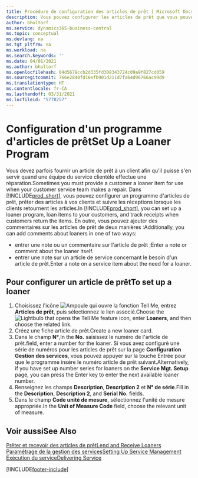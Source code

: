 ```yaml
---
title: Procédure de configuration des articles de prêt | Microsoft Docs
description: Vous pouvez configurer les articles de prêt que vous pouvez prêter aux clients afin de remplacer les articles de service lors de leur maintenance.
author: bholtorf
ms.service: dynamics365-business-central
ms.topic: conceptual
ms.devlang: na
ms.tgt_pltfrm: na
ms.workload: na
ms.search.keywords: ''
ms.date: 04/01/2021
ms.author: bholtorf
ms.openlocfilehash: 04d5679ccb2d335fd308343724c09a9f827cd059
ms.sourcegitcommit: 766e2840fd16efb901d211d7fa64d96766ac99d9
ms.translationtype: HT
ms.contentlocale: fr-CA
ms.lasthandoff: 03/31/2021
ms.locfileid: "5778257"
---
```

# <a name="set-up-a-loaner-program"></a><span data-ttu-id="09169-103">Configuration d'un programme d'articles de prêt</span><span class="sxs-lookup"><span data-stu-id="09169-103">Set Up a Loaner Program</span></span>
<span data-ttu-id="09169-104">Vous devez parfois fournir un article de prêt à un client afin qu'il puisse s'en servir quand une équipe du service clientèle effectue une réparation.</span><span class="sxs-lookup"><span data-stu-id="09169-104">Sometimes you must provide a customer a loaner item for use when your customer service team makes a repair.</span></span> <span data-ttu-id="09169-105">Dans [!INCLUDE[prod_short](includes/prod_short.md)], vous pouvez configurer un programme d'articles de prêt, prêter des articles à vos clients et suivre les réceptions lorsque les clients retournent les articles.</span><span class="sxs-lookup"><span data-stu-id="09169-105">In [!INCLUDE[prod_short](includes/prod_short.md)], you can set up a loaner program, loan items to your customers, and track receipts when customers return the items.</span></span> <span data-ttu-id="09169-106">En outre, vous pouvez ajouter des commentaires sur les articles de prêt de deux manières :</span><span class="sxs-lookup"><span data-stu-id="09169-106">Additionally, you can add comments about loaners in one of two ways:</span></span>  
  
* <span data-ttu-id="09169-107">entrer une note ou un commentaire sur l'article de prêt ;</span><span class="sxs-lookup"><span data-stu-id="09169-107">Enter a note or comment about the loaner itself.</span></span>  
* <span data-ttu-id="09169-108">entrer une note sur un article de service concernant le besoin d'un article de prêt.</span><span class="sxs-lookup"><span data-stu-id="09169-108">Enter a note on a service item about the need for a loaner.</span></span>  

## <a name="to-set-up-a-loaner"></a><span data-ttu-id="09169-109">Pour configurer un article de prêt</span><span class="sxs-lookup"><span data-stu-id="09169-109">To set up a loaner</span></span>  
1. <span data-ttu-id="09169-110">Choisissez l'icône ![Ampoule qui ouvre la fonction Tell Me](media/ui-search/search_small.png "Dites-moi ce que vous voulez faire"), entrez **Articles de prêt**, puis sélectionnez le lien associé.</span><span class="sxs-lookup"><span data-stu-id="09169-110">Choose the ![Lightbulb that opens the Tell Me feature](media/ui-search/search_small.png "Tell me what you want to do") icon, enter **Loaners**, and then choose the related link.</span></span>  
2. <span data-ttu-id="09169-111">Créez une fiche article de prêt.</span><span class="sxs-lookup"><span data-stu-id="09169-111">Create a new loaner card.</span></span> 
3. <span data-ttu-id="09169-112">Dans le champ **N°**,</span><span class="sxs-lookup"><span data-stu-id="09169-112">In the **No.**</span></span> <span data-ttu-id="09169-113">saisissez le numéro de l'article de prêt.</span><span class="sxs-lookup"><span data-stu-id="09169-113">field, enter a number for the loaner.</span></span> <span data-ttu-id="09169-114">Si vous avez configuré une série de numéros pour les articles de prêt sur la page **Configuration Gestion des services**, vous pouvez appuyer sur la touche Entrée pour que le programme insère le numéro article de prêt suivant.</span><span class="sxs-lookup"><span data-stu-id="09169-114">Alternatively, if you have set up number series for loaners on the **Service Mgt. Setup** page, you can press the Enter key to enter the next available loaner number.</span></span>  
4. <span data-ttu-id="09169-115">Renseignez les champs **Description**, **Description 2** et **N° de série**.</span><span class="sxs-lookup"><span data-stu-id="09169-115">Fill in the **Description**, **Description 2**, and **Serial No.** fields.</span></span>  
5. <span data-ttu-id="09169-116">Dans le champ **Code unité de mesure**, sélectionnez l'unité de mesure appropriée.</span><span class="sxs-lookup"><span data-stu-id="09169-116">In the **Unit of Measure Code** field, choose the relevant unit of measure.</span></span>  
  
## <a name="see-also"></a><span data-ttu-id="09169-117">Voir aussi</span><span class="sxs-lookup"><span data-stu-id="09169-117">See Also</span></span>
[<span data-ttu-id="09169-118">Prêter et recevoir des articles de prêt</span><span class="sxs-lookup"><span data-stu-id="09169-118">Lend and Receive Loaners</span></span>](service-how-to-lend-receive-loaners.md)  
[<span data-ttu-id="09169-119">Paramétrage de la gestion des services</span><span class="sxs-lookup"><span data-stu-id="09169-119">Setting Up Service Management</span></span>](service-setup-service.md)  
[<span data-ttu-id="09169-120">Exécution du service</span><span class="sxs-lookup"><span data-stu-id="09169-120">Delivering Service</span></span>](service-deliver-service.md)  



[!INCLUDE[footer-include](includes/footer-banner.md)]
